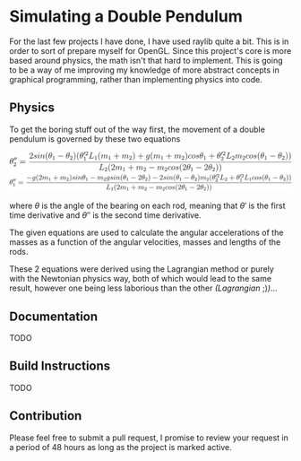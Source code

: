 # Simulating a Double Pendulum

For the last few projects I have done, I have used raylib quite a bit. This is in order to sort of prepare myself for OpenGL. Since this project's core is more based around physics, the math isn't that hard to implement. This is going to be a way of me improving my knowledge of more abstract concepts in graphical programming, rather than implementing physics into code.

## Physics

To get the boring stuff out of the way first, the movement of a double pendulum is governed by these two equations

![theta1](https://github.com/VitalBuggy/DoublePendulum/blob/master/images/theta1.svg)
![theta2](https://github.com/VitalBuggy/DoublePendulum/blob/master/images/theta2.svg)

where $\theta$ is the angle of the bearing on each rod, meaning that $\theta'$ is the first time derivative and $\theta''$ is the second time derivative.

The given equations are used to calculate the angular accelerations of the masses as a function of the angular velocities, masses and lengths of the rods.

These 2 equations were derived using the Lagrangian method or purely with the Newtonian physics way, both of which would lead to the same result, however one being less laborious than the other _(Lagrangian_ ;)_)_...

## Documentation

TODO

## Build Instructions

TODO

## Contribution

Please feel free to submit a pull request, I promise to review your request in a period of 48 hours as long as the project is marked active.